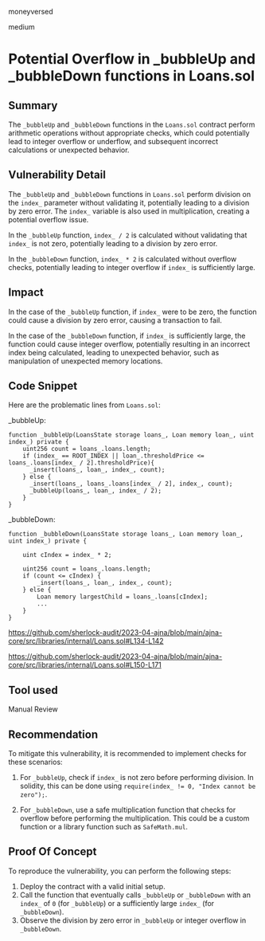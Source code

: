 moneyversed

medium

# Potential Overflow in _bubbleUp and _bubbleDown functions in Loans.sol

## Summary

The `_bubbleUp` and `_bubbleDown` functions in the `Loans.sol` contract perform arithmetic operations without appropriate checks, which could potentially lead to integer overflow or underflow, and subsequent incorrect calculations or unexpected behavior.

## Vulnerability Detail

The `_bubbleUp` and `_bubbleDown` functions in `Loans.sol` perform division on the `index_` parameter without validating it, potentially leading to a division by zero error. The `index_` variable is also used in multiplication, creating a potential overflow issue.

In the `_bubbleUp` function, `index_ / 2` is calculated without validating that `index_` is not zero, potentially leading to a division by zero error.

In the `_bubbleDown` function, `index_ * 2` is calculated without overflow checks, potentially leading to integer overflow if `index_` is sufficiently large.

## Impact

In the case of the `_bubbleUp` function, if `index_` were to be zero, the function could cause a division by zero error, causing a transaction to fail.

In the case of the `_bubbleDown` function, if `index_` is sufficiently large, the function could cause integer overflow, potentially resulting in an incorrect index being calculated, leading to unexpected behavior, such as manipulation of unexpected memory locations.

## Code Snippet

Here are the problematic lines from `Loans.sol`:

_bubbleUp:

```solidity
function _bubbleUp(LoansState storage loans_, Loan memory loan_, uint index_) private {
    uint256 count = loans_.loans.length;
    if (index_ == ROOT_INDEX || loan_.thresholdPrice <= loans_.loans[index_ / 2].thresholdPrice){
      _insert(loans_, loan_, index_, count);
    } else {
      _insert(loans_, loans_.loans[index_ / 2], index_, count);
      _bubbleUp(loans_, loan_, index_ / 2);
    }
}
```

_bubbleDown:

```solidity
function _bubbleDown(LoansState storage loans_, Loan memory loan_, uint index_) private {

    uint cIndex = index_ * 2;

    uint256 count = loans_.loans.length;
    if (count <= cIndex) {
        _insert(loans_, loan_, index_, count);
    } else {
        Loan memory largestChild = loans_.loans[cIndex];
        ...
    }
}
```

https://github.com/sherlock-audit/2023-04-ajna/blob/main/ajna-core/src/libraries/internal/Loans.sol#L134-L142

https://github.com/sherlock-audit/2023-04-ajna/blob/main/ajna-core/src/libraries/internal/Loans.sol#L150-L171

## Tool used

Manual Review

## Recommendation

To mitigate this vulnerability, it is recommended to implement checks for these scenarios:

1. For `_bubbleUp`, check if `index_` is not zero before performing division. In solidity, this can be done using `require(index_ != 0, "Index cannot be zero");`.

2. For `_bubbleDown`, use a safe multiplication function that checks for overflow before performing the multiplication. This could be a custom function or a library function such as `SafeMath.mul`.

## Proof Of Concept

To reproduce the vulnerability, you can perform the following steps:

1. Deploy the contract with a valid initial setup.
2. Call the function that eventually calls `_bubbleUp` or `_bubbleDown` with an `index_` of `0` (for `_bubbleUp`) or a sufficiently large `index_` (for `_bubbleDown`).
3. Observe the division by zero error in `_bubbleUp` or integer overflow in `_bubbleDown`.
